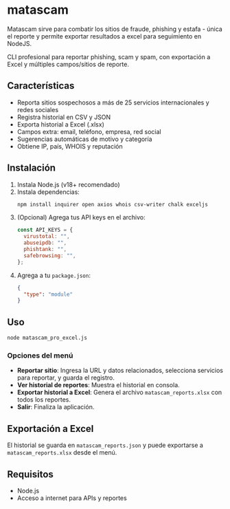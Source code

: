 # matascam
Matascam sirve para combatir los sitios de fraude, phishing y estafa - única el reporte y permite exportar resultados a excel para seguimiento en NodeJS.

CLI profesional para reportar phishing, scam y spam, con exportación a Excel y múltiples campos/sitios de reporte.

## Características
- Reporta sitios sospechosos a más de 25 servicios internacionales y redes sociales
- Registra historial en CSV y JSON
- Exporta historial a Excel (.xlsx)
- Campos extra: email, teléfono, empresa, red social
- Sugerencias automáticas de motivo y categoría
- Obtiene IP, país, WHOIS y reputación

## Instalación
1. Instala Node.js (v18+ recomendado)
2. Instala dependencias:
   ```bash
   npm install inquirer open axios whois csv-writer chalk exceljs
   ```
3. (Opcional) Agrega tus API keys en el archivo:
   ```js
   const API_KEYS = {
     virustotal: "",
     abuseipdb: "",
     phishtank: "",
     safebrowsing: "",
   };
   ```
4. Agrega a tu `package.json`:
   ```json
   {
     "type": "module"
   }
   ```

## Uso
```bash
node matascam_pro_excel.js
```

### Opciones del menú
- **Reportar sitio**: Ingresa la URL y datos relacionados, selecciona servicios para reportar, y guarda el registro.
- **Ver historial de reportes**: Muestra el historial en consola.
- **Exportar historial a Excel**: Genera el archivo `matascam_reports.xlsx` con todos los reportes.
- **Salir**: Finaliza la aplicación.

## Exportación a Excel
El historial se guarda en `matascam_reports.json` y puede exportarse a `matascam_reports.xlsx` desde el menú.

## Requisitos
- Node.js
- Acceso a internet para APIs y reportes
